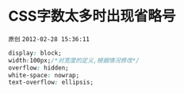 
# CSS字数太多时出现省略号

`原创` `2012-02-28 15:36:11`

```css
display: block;
width:100px;/*对宽度的定义,根据情况修改*/
overflow: hidden;
white-space: nowrap;
text-overflow: ellipsis;
```